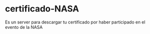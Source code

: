 # certificado-NASA
Es un server para descargar tu certificado por haber participado en el evento de la NASA
